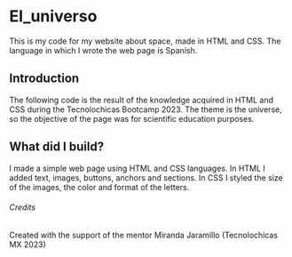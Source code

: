 # El_universo
This is my code for my website about space, made in HTML and CSS. The language in which I wrote the web page is Spanish.

## Introduction
The following code is the result of the knowledge acquired in HTML and CSS during the Tecnolochicas Bootcamp 2023. The theme is the universe, so the objective of the page was for scientific education purposes.

## What did I build?
I made a simple web page using HTML and CSS languages. In HTML I added text, images, buttons, anchors and sections. In CSS I styled the size of the images, the color and format of the letters.

###### Credits
Created with the support of the mentor Miranda Jaramillo (Tecnolochicas MX 2023)
